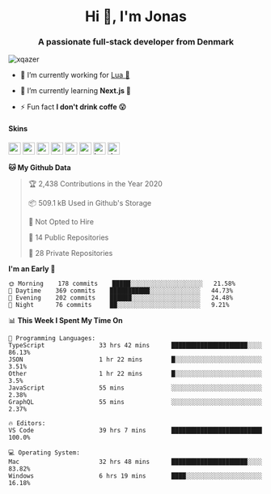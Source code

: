 <h1 align="center">Hi 👋, I'm Jonas</h1>
<h3 align="center">A passionate full-stack developer from Denmark</h3>

<p align="left"> <img src="https://komarev.com/ghpvc/?username=xqazer" alt="xqazer" /> </p>

- 🔭 I’m currently working for [Lua 🥰](https://lua.work) 

- 🌱 I’m currently learning **Next.js 🤯**

<!--- - 👨‍💻 All of my projects are available at [xqazer.github.io](xqazer.github.io) -->

- ⚡ Fun fact **I don't drink coffe 😮**

<h4>Skins</h4>
<p align="left">
  <img src="https://devicons.github.io/devicon/devicon.git/icons/react/react-original-wordmark.svg" alt="react" width="24" height="24"/>
  <img src="https://cdn.worldvectorlogo.com/logos/nextjs-3.svg" alt="nextjs" width="24" height="24"/>
  <img src="https://devicons.github.io/devicon/devicon.git/icons/typescript/typescript-original.svg" alt="typescript" width="24" height="24"/>
  <img src="https://devicons.github.io/devicon/devicon.git/icons/nodejs/nodejs-original-wordmark.svg" alt="nodejs" width="24" height="24"/>
  <img src="https://devicons.github.io/devicon/devicon.git/icons/postgresql/postgresql-original-wordmark.svg" alt="postgresql" width="24" height="24"/>
  <img src="https://www.vectorlogo.zone/logos/google_cloud/google_cloud-icon.svg" alt="gcp" width="24" height="24"/>
  <img src="https://www.vectorlogo.zone/logos/kubernetes/kubernetes-icon.svg" alt="kubernetes" width="24" height="24"/>
  <img src="https://devicons.github.io/devicon/devicon.git/icons/dot-net/dot-net-original-wordmark.svg" alt="dotnet" width="24" height="24"/>
</p>

<!--START_SECTION:waka-->
**🐱 My Github Data** 

> 🏆 2,438 Contributions in the Year 2020
 > 
> 📦 509.1 kB Used in Github's Storage 
 > 
> 🚫 Not Opted to Hire
 > 
> 📜 14 Public Repositories
 > 
> 🔑 28 Private Repositories 

**I'm an Early 🐤** 

```text
🌞 Morning    178 commits    █████░░░░░░░░░░░░░░░░░░░░   21.58% 
🌆 Daytime    369 commits    ███████████░░░░░░░░░░░░░░   44.73% 
🌃 Evening    202 commits    ██████░░░░░░░░░░░░░░░░░░░   24.48% 
🌙 Night      76 commits     ██░░░░░░░░░░░░░░░░░░░░░░░   9.21%

```


📊 **This Week I Spent My Time On** 

```text
💬 Programming Languages: 
TypeScript               33 hrs 42 mins      █████████████████████░░░░   86.13% 
JSON                     1 hr 22 mins        █░░░░░░░░░░░░░░░░░░░░░░░░   3.51% 
Other                    1 hr 22 mins        █░░░░░░░░░░░░░░░░░░░░░░░░   3.5% 
JavaScript               55 mins             ░░░░░░░░░░░░░░░░░░░░░░░░░   2.38% 
GraphQL                  55 mins             ░░░░░░░░░░░░░░░░░░░░░░░░░   2.37%

🔥 Editors: 
VS Code                  39 hrs 7 mins       █████████████████████████   100.0%

💻 Operating System: 
Mac                      32 hrs 48 mins      █████████████████████░░░░   83.82% 
Windows                  6 hrs 19 mins       ████░░░░░░░░░░░░░░░░░░░░░   16.18%

```


<!--END_SECTION:waka-->

